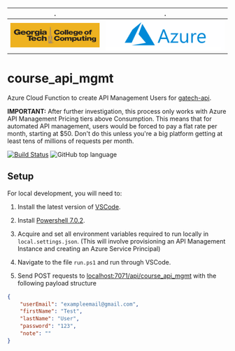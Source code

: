 
.                     |.
:--------------------:|:--------------------:
![GTCC](docs/gt.png)  |![GCP](docs/azure.png)


# course_api_mgmt

Azure Cloud Function to create API Management Users for [gatech-api](https://github.com/aubrey-y/gatech-api).

**IMPORTANT:** After further investigation, this process only works with Azure API Management Pricing tiers above Consumption. This means that for automated API management, users would be forced to pay a flat rate per month, starting at $50. Don't do this unless you're a big platform getting at least tens of millions of requests per month.

[![Build Status](https://travis-ci.org/aubrey-y/course_api_mgmt.svg?branch=master)](https://travis-ci.org/aubrey-y/course_api_mgmt)
![GitHub top language](https://img.shields.io/github/languages/top/aubrey-y/course_api_mgmt)

## Setup

For local development, you will need to:

1. Install the latest version of [VSCode](https://code.visualstudio.com/docs/setup/setup-overview).

2. Install [Powershell 7.0.2](https://github.com/PowerShell/PowerShell).

3. Acquire and set all environment variables required to run locally in `local.settings.json`. (This will involve
provisioning an API Management Instance and creating an Azure Service Principal)

4. Navigate to the file `run.ps1` and run through VSCode.

5. Send POST requests to [localhost:7071/api/course_api_mgmt](http://localhost:7071/api/course_api_mgmt) with the
following payload structure

```json
{
	"userEmail": "exampleemail@gmail.com",
	"firstName": "Test",
	"lastName": "User",
	"password": "123",
	"note": ""
}
```

